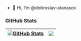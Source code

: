 - 👋 Hi, I’m @dobroslav-atanasov

### GitHub Stats

| <a href="#"><img align="center" src="https://github-readme-stats.vercel.app/api?username=dobroslav-atanasov&show_icons=true&include_all_commits=true&hide_border=true" alt="GitHub Stats" /></a> | <a href="#"><img align="center" src="https://github-readme-stats.vercel.app/api/top-langs/?username=dobroslav-atanasov&layout=compact&hide_border=true" /></a> |
| ------------- | ------------- |
